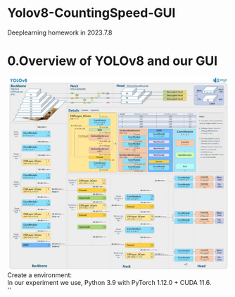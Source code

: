# Yolov8-CountingSpeed-GUI
Deeplearning homework in 2023.7.8
# 0.Overview of YOLOv8 and our GUI
![image](network.jpg)  
Create a environment:  
In our experiment we use, Python 3.9 with PyTorch 1.12.0 + CUDA 11.6.  
'<hello world>'
